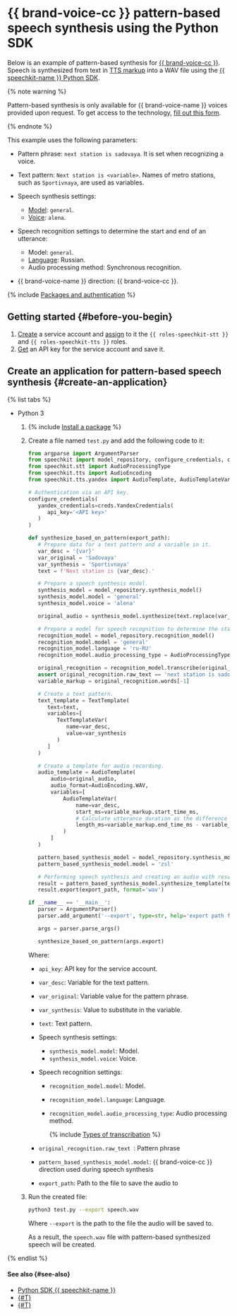 # {{ brand-voice-cc }} pattern-based speech synthesis using the Python SDK

Below is an example of pattern-based synthesis for [{{ brand-voice-cc }}](../../tts/brand-voice/index.md#cc). Speech is synthesized from text in [TTS markup](../../tts/markup/tts-markup.md) into a WAV file using the [{{ speechkit-name }} Python SDK](index.md).


{% note warning %}

Pattern-based synthesis is only available for {{ brand-voice-name }} voices provided upon request. To get access to the technology, [fill out this form](#contact-form).

{% endnote %}


This example uses the following parameters:

* Pattern phrase: `next station is sadovaya`. It is set when recognizing a voice.
* Text pattern: `Next station is <variable>`. Names of metro stations, such as `Sportivnaya`, are used as variables.
* Speech synthesis settings:

   * [Model](../../stt/models.md#tags): `general`.
   * [Voice](../../tts/voices.md#premium): `alena`.

* Speech recognition settings to determine the start and end of an utterance:

   * Model: `general`.
   * [Language](../../stt/models.md#languages): Russian.
   * Audio processing method: Synchronous recognition.

* {{ brand-voice-name }} direction: {{ brand-voice-cc }}.

{% include [Packages and authentication](../../../_includes/speechkit/packages-and-auth.md) %}

## Getting started {#before-you-begin}

1. [Create](../../../iam/operations/sa/create.md) a service account and [assign](../../../iam/operations/sa/assign-role-for-sa.md) to it the `{{ roles-speechkit-stt }}` and `{{ roles-speechkit-tts }}` roles.
1. [Get](../../../iam/operations/api-key/create.md) an API key for the service account and save it.

## Create an application for pattern-based speech synthesis {#create-an-application}

{% list tabs %}

- Python 3

   1. {% include [Install a package](../../../_includes/speechkit/install-packages.md) %}
   1. Create a file named `test.py` and add the following code to it:

      ```python
      from argparse import ArgumentParser
      from speechkit import model_repository, configure_credentials, creds
      from speechkit.stt import AudioProcessingType
      from speechkit.tts import AudioEncoding
      from speechkit.tts.yandex import AudioTemplate, AudioTemplateVar, TextTemplate, TextTemplateVar

      # Authentication via an API key.
      configure_credentials(
         yandex_credentials=creds.YandexCredentials(
            api_key='<API key>'
         )
      )

      def synthesize_based_on_pattern(export_path):
         # Prepare data for a text pattern and a variable in it.
         var_desc = '{var}'
         var_original = 'Sadovaya'
         var_synthesis = 'Sportivnaya'
         text = f'Next station is {var_desc}.'

         # Prepare a speech synthesis model.
         synthesis_model = model_repository.synthesis_model()
         synthesis_model.model = 'general'
         synthesis_model.voice = 'alena'

         original_audio = synthesis_model.synthesize(text.replace(var_desc, var_original), raw_format=True)

         # Prepare a model for speech recognition to determine the start and end of utterance.
         recognition_model = model_repository.recognition_model()
         recognition_model.model = 'general'
         recognition_model.language = 'ru-RU'
         recognition_model.audio_processing_type = AudioProcessingType.Full

         original_recognition = recognition_model.transcribe(original_audio)[0]
         assert original_recognition.raw_text == 'next station is sadovaya'
         variable_markup = original_recognition.words[-1]

         # Create a text pattern.
         text_template = TextTemplate(
            text=text,
            variables=[
               TextTemplateVar(
                  name=var_desc,
                  value=var_synthesis
               )
            ]
         )

         # Create a template for audio recording.
         audio_template = AudioTemplate(
             audio=original_audio,
             audio_format=AudioEncoding.WAV,
             variables=[
                 AudioTemplateVar(
                     name=var_desc,
                     start_ms=variable_markup.start_time_ms,
                     # Calculate utterance duration as the difference between the end (EOU) and start of utterance.
                     length_ms=variable_markup.end_time_ms - variable_markup.start_time_ms
                 )
             ]
         )

         pattern_based_synthesis_model = model_repository.synthesis_model()
         pattern_based_synthesis_model.model = 'zsl'

         # Performing speech synthesis and creating an audio with results.
         result = pattern_based_synthesis_model.synthesize_template(text_template, audio_template, raw_format=False)
         result.export(export_path, format='wav')

      if __name__ == '__main__':
         parser = ArgumentParser()
         parser.add_argument('--export', type=str, help='export path for synthesized audio', required=True)

         args = parser.parse_args()

         synthesize_based_on_pattern(args.export)
      ```

      Where:

      * `api_key`: API key for the service account.
      * `var_desc`: Variable for the text pattern.
      * `var_original`: Variable value for the pattern phrase.
      * `var_synthesis`: Value to substitute in the variable.
      * `text`: Text pattern.
      * Speech synthesis settings:

         * `synthesis_model.model`: Model.
         * `synthesis_model.voice`: Voice.

      * Speech recognition settings:

         * `recognition_model.model`: Model.
         * `recognition_model.language`: Language.
         * `recognition_model.audio_processing_type`: Audio processing method.

            {% include [Types of transcribation](../../../_includes/speechkit/audio_processing_type.md) %}

      * `original_recognition.raw_text `: Pattern phrase
      * `pattern_based_synthesis_model.model`: {{ brand-voice-cc }} direction used during speech synthesis
      * `export_path`: Path to the file to save the audio to

   1. Run the created file:

      ```bash
      python3 test.py --export speech.wav
      ```

      Where `--export` is the path to the file the audio will be saved to.

      As a result, the `speech.wav` file with pattern-based synthesized speech will be created.

{% endlist %}

#### See also {#see-also}

* [Python SDK {{ speechkit-name }}](https://pypi.org/project/yandex-speechkit/)
* [{#T}](templates-bvp-bvss.md)
* [{#T}](../../tts/api/tts-templates.md)
